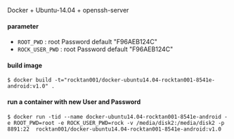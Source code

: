 Docker + Ubuntu-14.04 + openssh-server

#### parameter

* `ROOT_PWD` : root Password   default "F96AEB124C"
* `ROCK_USER_PWD` : root Password   default "F96AEB124C"


#### build image

```
$ docker build -t="rocktan001/docker-ubuntu14.04-rocktan001-8541e-android:v1.0" .
```


#### run a container with new User and Password

```
$ docker run -tid --name docker-ubuntu14.04-rocktan001-8541e-android -e ROOT_PWD=root -e ROCK_USER_PWD=rock -v /media/disk2:/media/disk2 -p 8891:22  rocktan001/docker-ubuntu14.04-rocktan001-8541e-android:v1.0

```
